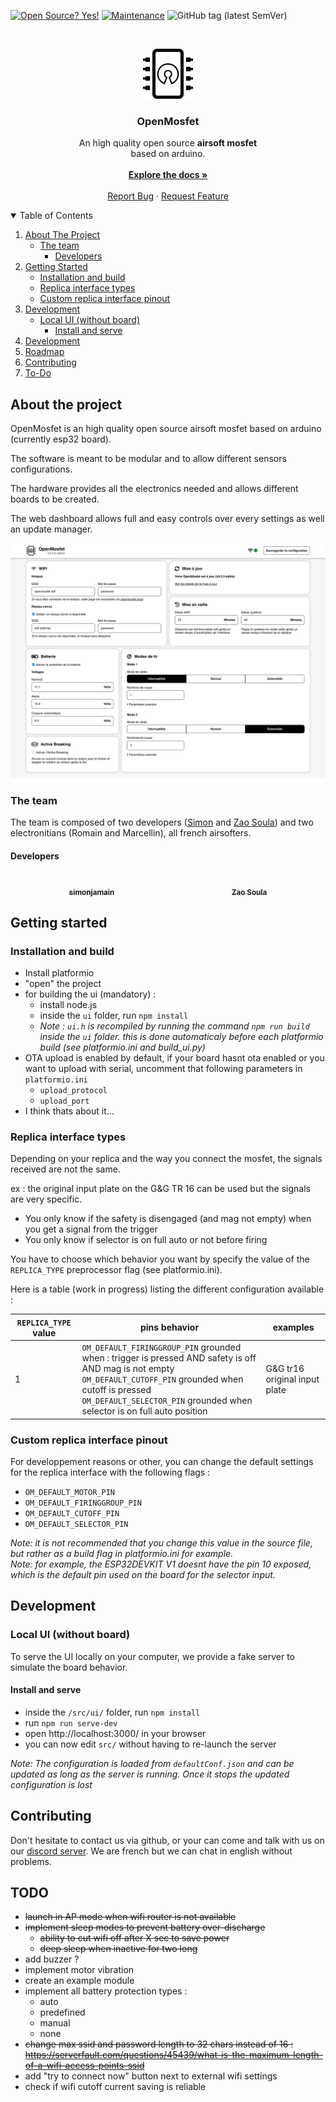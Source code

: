 
[![Open Source? Yes!](https://badgen.net/badge/Open%20Source%20%3F/Yes%21/green?icon=github)](https://github.com/simonjamain/openmosfet)
[![Maintenance](https://badgen.net/badge/Maintained%20%3F/Yes%21/green?icon=github)](https://github.com/simonjamain/openmosfet/graphs/commit-activity)
![GitHub tag (latest SemVer)](https://img.shields.io/github/v/tag/simonjamain/openmosfet)

<br/>
<p align="center">
  <a href="https://github.com/othneildrew/Best-README-Template">
    <img src="doc/assets/images/logo.png" alt="Logo" width="80" height="80">
  </a>

  <h3 align="center">OpenMosfet</h3>

  <p align="center">
    An high quality open source <strong>airsoft mosfet</strong><br> based on arduino.
    <br/><br/>
    <a href="#"><strong>Explore the docs »</strong></a>
    <br />
    <br />
    <a href="https://github.com/simonjamain/openmosfet/issues">Report Bug</a>
    ·
    <a href="https://github.com/simonjamain/openmosfet/issues">Request Feature</a>
  </p>
</p>

<details open="open">
  <summary>Table of Contents</summary>
  <ol>
    <li>
      <a href="#about-the-project">About The Project</a>
      <ul>
        <li>
          <a href="#the-team">The team</a>
          <ul>
            <li><a href="#developers">Developers</a></li>
          </ul>
        </li>
      </ul>
    </li>
    <li>
      <a href="#getting-started">Getting Started</a>
      <ul>
        <li><a href="#installation-and-build">Installation and build</a></li>
        <li><a href="#replica-interface-types">Replica interface types</a></li>
        <li><a href="#custom-replica-interface-pinout">Custom replica interface pinout</a></li>
      </ul>
    </li>
    <li>
      <a href="#development">Development</a>
      <ul>
        <li>
          <a href="#local-ui-without-board">Local UI (without board)</a>
          <ul>
            <li><a href="#install-and-serve">Install and serve</a></li>
          </ul>
        </li>
      </ul>
    </li>
    <li><a href="#usage">Development</a></li>
    <li><a href="#roadmap">Roadmap</a></li>
    <li><a href="#contributing">Contributing</a></li>
    <li><a href="#todo">To-Do</a></li>
  </ol>
</details>

## About the project


OpenMosfet is an high quality open source airsoft mosfet based on arduino (currently esp32 board).

The software is meant to be modular and to allow different sensors configurations.

The hardware provides all the electronics needed and allows different boards to be created.

The web dashboard allows full and easy controls over every settings as well an update manager.

![OpenMosfet Web Dashboard](doc/assets/images/ui.png)

### The team


The team is composed of two developers ([Simon](https://github.com/simonjamain) and [Zao Soula](https://github.com/zaosoula)) and two electronitians (Romain and Marcellin), all french airsofters.

#### Developers
<!-- prettier-ignore-start -->
<!-- markdownlint-disable -->
<div style="display: flex; justify-content: space-around">
  <div align="center">
    <a href="https://github.com/simonjamain">
      <img src="https://avatars1.githubusercontent.com/u/6118295?v=4?s=100" width="100px;" alt=""/>
    <br /><sub><b>simonjamain</b></sub></a>
    </div>
    <div align="center">
      <a href="https://www.zaosoula.fr/">
        <img src="https://avatars2.githubusercontent.com/u/1884246?v=4?s=100" width="100px;" alt=""/>
        <br /><sub><b>Zao Soula</b></sub>
        </a>
    </div>
</div>
<!-- markdownlint-restore -->
<!-- prettier-ignore-end -->


## Getting started
### Installation and build
- Install platformio
- "open" the project
- for building the ui (mandatory) :
  - install node.js
  - inside the `ui` folder, run `npm install`
  - *Note : `ui.h` is recompiled by running the command `npm run build` inside the `ui` folder. this is done automaticaly before each platformio build (see platformio.ini and build_ui.py)*
- OTA upload is enabled by default, if your board hasnt ota enabled or you want to upload with serial, uncomment that following parameters in `platformio.ini`
  - `upload_protocol`
  - `upload_port`
- I think thats about it...

### Replica interface types
Depending on your replica and the way you connect the mosfet, the signals received are not the same.

ex : the original input plate on the G&G TR 16 can be used but the signals are very specific.
- You only know if the safety is disengaged (and mag not empty) when you get a signal from the trigger
- You only know if selector is on full auto or not before firing

You have to choose which behavior you want by specify the value of the `REPLICA_TYPE` preprocessor flag (see platformio.ini).

Here is a table (work in progress) listing the different configuration available :

`REPLICA_TYPE` value | pins behavior | examples
---------------------|---------------|--------------
1 | `OM_DEFAULT_FIRINGGROUP_PIN` grounded when : trigger is pressed AND safety is off AND mag is not empty<br>`OM_DEFAULT_CUTOFF_PIN` grounded when cutoff is pressed<br>`OM_DEFAULT_SELECTOR_PIN` grounded when selector is on full auto position | G&G tr16 original input plate

### Custom replica interface pinout
For developpement reasons or other, you can change the default settings for the replica interface with the following flags :

- `OM_DEFAULT_MOTOR_PIN`
- `OM_DEFAULT_FIRINGGROUP_PIN`
- `OM_DEFAULT_CUTOFF_PIN`
- `OM_DEFAULT_SELECTOR_PIN`

*Note: it is not recommended that you change this value in the source file, but rather as a build flag in platformio.ini for example.*  
*Note: for example, the ESP32DEVKIT V1 doesnt have the pin 10 exposed, which is the default pin used on the board for the selector input.*

## Development

### Local UI (without board)
To serve the UI locally on your computer, we provide a fake server to simulate the board behavior.

#### Install and serve
  - inside the `/src/ui/` folder, run `npm install`
  - run `npm run serve-dev`
  - open http://localhost:3000/ in your browser
  - you can now edit ``src/`` without having to re-launch the server

*Note: The configuration is loaded from ``defaultConf.json`` and can be updated as long as the server is running.
Once it stops the updated configuration is lost*

## Contributing
Don't hesitate to contact us via github, or your can come and talk with us on our [discord server](https://discord.gg/XuzSSbgE).
We are french but we can chat in english without problems.

## TODO
- ~~launch in AP mode when wifi router is not available~~
- ~~implement sleep modes to prevent battery over-discharge~~
    - ~~ability to cut wifi off after X sec to save power~~
    - ~~deep sleep when inactive for two long~~
- add buzzer ?
- implement motor vibration
- create an example module
- implement all battery protection types :
  - auto
  - predefined
  - manual
  - none
- ~~change max ssid and password length to 32 chars instead of 16 : https://serverfault.com/questions/45439/what-is-the-maximum-length-of-a-wifi-access-points-ssid~~
- add "try to connect now" button next to external wifi settings
- check if wifi cutoff current saving is reliable